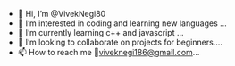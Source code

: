 - 👋 Hi, I’m @VivekNegi80
- 👀 I’m interested in coding and learning new languages ...
- 🌱 I’m currently learning c++ and javascript ...
- 💞️ I’m looking to collaborate on projects for beginners....
- 📫 How to reach me 📧viveknegi186@gmail.com...

<!---
VivekNegi80/VivekNegi80 is a ✨ special ✨ repository because its `README.md` (this file) appears on your GitHub profile.
You can click the Preview link to take a look at your changes.
--->

